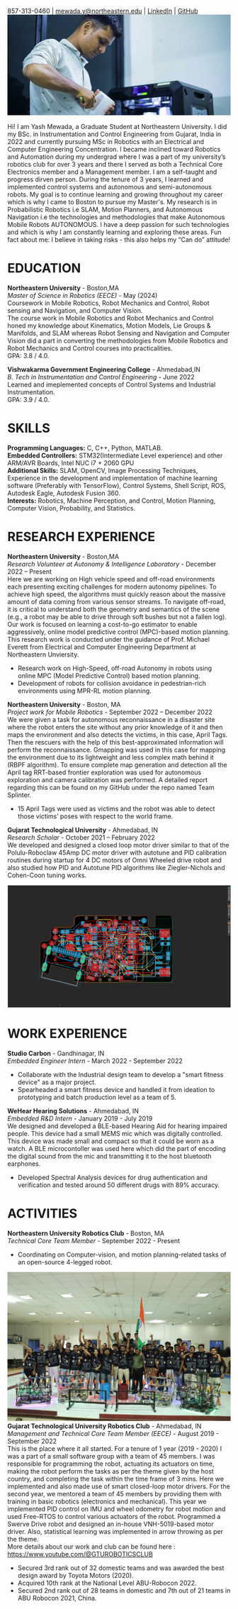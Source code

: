 857-313-0460 | [mewada.y@northeastern.edu](mailto:mewada.y@northeastern.edu) | [LinkedIn](https://www.linkedin.com/in/yashmewada/) | [GitHub](https://github.com/yashmewada9618) <br />
![Img](Img.jpeg) <br />

Hi! I am Yash Mewada, a Graduate Student at Northeastern University. I did my BSc. in Instrumentation and Control Engineering from Gujarat, India in 2022 and currently pursuing MSc in Robotics with an Electrical and Computer Engineering Concentration. I became inclined toward Robotics and Automation during my undergrad where I was a part of my university’s robotics club for over 3 years and there I served as both a Technical Core Electronics member and a Management member. I am a self-taught and progress dirven person. During the tenure of 3 years, I learned and implemented control systems and autonomous and semi-autonomous robots. My goal is to continue learning and growing throughout my career which is why I came to Boston to pursue my Master's.
My research is in Probabilistic Robotics i.e SLAM, Motion Planners, and Autonomous Navigation i.e the technologies and methodologies that make Autonomous Mobile Robots AUTONOMOUS. I have a deep passion for such technologies and which is why I am constantly learning and exploring these areas. Fun fact about me: I believe in taking risks - this also helps my “Can do” attitude!

# EDUCATION
**Northeastern University** - Boston,MA <br />
*Master of Science in Robotics (EECE)* - May (2024) <br />
Coursework in Mobile Robotics, Robot Mechanics and Control, Robot sensing and Navigation, and Computer Vision. <br />
The course work in Mobile Robotics and Robot Mechanics and Control honed my knowledge about Kinematics, Motion Models, Lie Groups & Manifolds, and SLAM whereas Robot Sensing and Navigation and Computer Vision did a part in converting the methodologies from Mobile Robotics and Robot Mechanics and Control courses into practicalities.<br />
GPA: 3.8 / 4.0.

**Vishwakarma Government Engineering College** - Ahmedabad,IN <br />
*B. Tech in Instrumentation and Control Engineering* - June 2022 <br />
Learned and imeplemented concepts of Control Systems and Industrial Instrumentation. <br />
GPA: 3.9 / 4.0.

# SKILLS

**Programming Languages:** C, C++, Python, MATLAB. <br />
**Embedded Controllers:** STM32(Intermediate Level experience) and other ARM/AVR Boards, Intel NUC i7 + 2060 GPU <br />
**Additional Skills:** SLAM, OpenCV, Image Processing Techniques, Experience in the development and implementation of machine learning software (Preferably with TensorFlow), Control Systems, Shell Script, ROS, Autodesk Eagle, Autodesk Fusion 360. <br />
**Interests:** Robotics, Machine Perception, and Control, Motion Planning, Computer Vision, Probability, and Statistics. <br />

# RESEARCH EXPERIENCE

**Northeastern University** - Boston,MA <br />
*Research Volunteer at Autonomy & Intelligence Laboratory* - December 2022 – Present <br />
Here we are working on High vehicle speed and off-road environments each presenting exciting challenges for modern autonomy pipelines. To achieve high speed, the algorithms must quickly reason about the massive amount of data coming from various sensor streams. To navigate off-road, it is critical to understand both the geometry and semantics of the scene (e.g., a robot may be able to drive through soft bushes but not a fallen log). Our work is focused on learning a cost-to-go estimator to enable aggressively, online model predictive control (MPC)-based motion planning.<br />
This research work is conducted under the guidance of Prof. Michael Everett from Electrical and Computer Engineering Department at Northeastern Unviersity. <br />
* Research work on High-Speed, off-road Autonomy in robots using online MPC (Model Predictive Control) based motion planning.
* Development of robots for collision avoidance in pedestrian-rich environments using MPR-RL motion planning.

**Northeastern University** - Boston, MA <br />
*Project work for Mobile Robotics* - September 2022 – December 2022 <br />
We were given a task for autonomous reconnaissance in a disaster site where the robot enters the site without any prior knowledge of it and then maps the environment and also detects the victims, in this case, April Tags. Then the rescuers with the help of this best-approximated information will perform the reconnaissance. Gmapping was used in this case for mapping the environment due to its lightweight and less complex math behind it (RBPF algorithm). To ensure complete map generation and detection all the April tag RRT-based frontier exploration was used for autonomous exploration and camera calibration was performed.
A detailed report regarding this can be found on my GitHub under the repo named Team Splinter. <br />
* 15 April Tags were used as victims and the robot was able to detect those victims’ poses with respect to the world frame.

**Gujarat Technological University** - Ahmedabad, IN <br />
*Research Scholar* - October 2021 – February 2022 <br />
We developed and designed a closed loop motor driver similar to that of the Polulu-Roboclaw 45Amp DC motor driver with autotune and PID calibration routines during startup for 4 DC motors of Omni Wheeled drive robot and also studied how PID and Autotune PID algorithms like Ziegler-Nichols and Cohen-Coon tuning works.<br />

![Pcb](pcb.png) <br />

# WORK EXPERIENCE
**Studio Carbon** - Gandhinagar, IN <br />
*Embedded Engineer Intern* - March 2022 - September 2022 <br />
* Collaborate with the Industrial design team to develop a "smart fitness device" as a major project.
* Spearheaded a smart fitness device and handled it from ideation to prototyping and batch production level as a team of 5.

**WeHear Hearing Solutions** - Ahmedabad, IN <br />
*Embedded R&D Intern* - January 2019 - July 2019 <br />
We designed and developed a BLE-based Hearing Aid for hearing impaired people. This device had a small MEMS mic which was digitally controlled. This device was made small and compact so that it could be worn as a watch. A BLE microcontoller was used here which did the part of encoding the digital sound from the mic and transmitting it to the host bluetooth earphones.
* Developed Spectral Analysis devices for drug authentication and verification and tested around 50 different drugs with 89% accuracy.

# ACTIVITIES
**Northeastern University Robotics Club** - Boston, MA <br />
*Technical Core Team Member* - September 2022 - Present <br />
* Coordinating on Computer-vision, and motion planning-related tasks of an open-source 4-legged robot.

![GRC](grc.jpeg) <br />
**Gujarat Technological University Robotics Club** - Ahmedabad, IN <br />
*Management and Technical Core Team Member (EECE)* - August 2019 - September 2022 <br />
This is the place where it all started. For a tenure of 1 year (2019 - 2020) I was a part of a small software group with a team of 45 members. I was responsible for programming the robot, actuating its actuators on time, making the robot perform the tasks as per the theme given by the host country, and completing the task within the time frame of 3 mins. Here we implemented and also made use of smart closed-loop motor drivers. For the second year, we mentored a team of 45 members by providing them with training in basic robotics (electronics and mechanical). This year we implemented PID control on IMU and wheel odometry for robot motion and used Free-RTOS to control various actuators of the robot. Programmed a Swerve Drive robot and designed an in-house VNH-5019-based motor driver. Also, statistical learning was implemented in arrow throwing as per the theme. <br />
More details about our work and club can be found here : https://www.youtube.com/@GTUROBOTICSCLUB
* Secured 3rd rank out of 32 domestic teams and was awarded the best design award by Toyota Motors (2020).
* Acquired 10th rank at the National Level ABU-Robocon 2022.
* Secured 2nd rank out of 28 teams in domestic and 7th out of 21 teams in ABU Robocon 2021, China.
